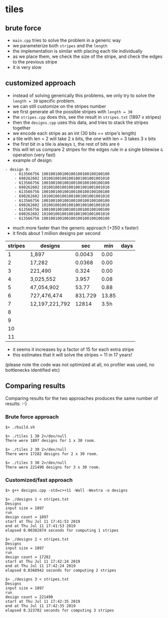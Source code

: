 # tiles


## brute force
* ```main.cpp``` tries to solve the problem in a generic way
* we parameterize both ```stripes``` and the ```length```
* the implementation is similar with placing each tile individually
* as we place them, we check the size of the stripe, and check the edges to the previous stripe
* it is very slow

## customized approach
* instead of solving generically this problems, we only try to solve the ```length = 30``` specific problem.
* we can still customize on the stripes number
* we first generate all the possible stripes with ```length = 30```
* the ```stripes.cpp``` does this, see the result in ```stripes.txt``` (1897 x stripes)
* then the ```designs.cpp``` uses this data, and tries to stack the stripes together
* we encode each stripe as an int (30 bits == stripe's length)
* a tile with len = 2 will take 2 x bits, the one with len = 3 takes 3 x bits
* the first bit in a tile is always ```1```, the rest of bits are ```0```
* this will let us compare 2 stripes for the edges rule in a single bitewise ```&``` operation (very fast)
* example of design:
```
- design 0:
	- 613566756 100100100100100100100100100100
	- 690262602 101001001001001001001001001010
	- 613566756 100100100100100100100100100100
	- 690262602 101001001001001001001001001010
	- 613566756 100100100100100100100100100100
	- 690262602 101001001001001001001001001010
	- 613566756 100100100100100100100100100100
	- 690262602 101001001001001001001001001010
	- 613566756 100100100100100100100100100100
	- 690262602 101001001001001001001001001010
	- 613566756 100100100100100100100100100100
```
* much more faster than the generic approach (+350 x faster)
* it finds about 1 million designs per second

stripes	| designs | 	sec     | 	min	| days
------- | --------|------------|------|--------
1 	    |  1,897  | 	 0.0043	|  0.00 | 	 
2 	    |  17,282 | 	0.0368 	|  0.00 	|  
3 	    |  221,490 |  0.324  	|  0.00 	|  
4 	    |  3,025,552 	|  3.957 |  0.08 	|  
5 	    |  47,054,902 | 53.77 | 	 0.88| 
6 	    |  727,476,474 | 831.729 |  13.85 	|  
7 	    | 12,197,221,792 |    12814     |   3.5h      |  
8 	    | 		       	|         |         | 
9 	    | 		       	|         |         | 
10 	    | 		       	|         |         | 
11 	    | 		       	|         |         | 

* it seems it increases by a factor of 15 for each extra stripe
* this estimates that it will solve the stripes = 11 in 17 years!

(please note the code was not optimized at all, no profiler was used, no bottlenecks identified etc)

## Comparing results

Comparing results for the two approaches produces the same number of results: :-)
### Brute force approach
```
$> ./build.sh

$> ./tiles 1 30 2>/dev/null
There were 1897 designs for 1 x 30 room.

$> ./tiles 2 30 2>/dev/null
There were 17282 designs for 2 x 30 room.

$> ./tiles 3 30 2>/dev/null
There were 221490 designs for 3 x 30 room.
```
### Customized/fast approach
```
$> g++ designs.cpp -std=c++11 -Wall -Wextra -o designs

$> ./designs 1 < stripes.txt
Designs
input size = 1897
run
design count = 1897
start at Thu Jul 11 17:41:53 2019
end at Thu Jul 11 17:41:53 2019
elapsed 0.00382874 seconds for computing 1 stripes

$> ./designs 2 < stripes.txt
Designs
input size = 1897
run
design count = 17282
start at Thu Jul 11 17:42:24 2019
end at Thu Jul 11 17:42:24 2019
elapsed 0.0368942 seconds for computing 2 stripes

$> ./designs 3 < stripes.txt
Designs
input size = 1897
run
design count = 221490
start at Thu Jul 11 17:42:35 2019
end at Thu Jul 11 17:42:35 2019
elapsed 0.323782 seconds for computing 3 stripes
```






